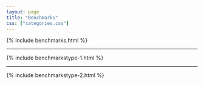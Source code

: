 ```yaml
---
layout: page
title: "Benchmarks"
css: ["categories.css"]
---
```

{% include benchmarks.html %}



-----

{% include benchmarkstype-1.html %}


-----

{% include benchmarkstype-2.html %}
